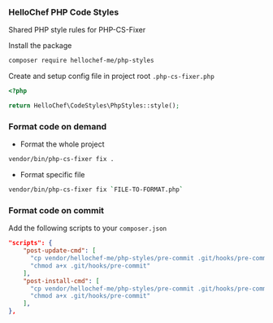 ### HelloChef PHP Code Styles

Shared PHP style rules for PHP-CS-Fixer

Install the package

```bash
composer require hellochef-me/php-styles
```

Create and setup config file in project root `.php-cs-fixer.php`

```php
<?php

return HelloChef\CodeStyles\PhpStyles::style();
```

### Format code on demand

- Format the whole project

```bash
vendor/bin/php-cs-fixer fix .
```

- Format specific file

```bash
vendor/bin/php-cs-fixer fix `FILE-TO-FORMAT.php`
```

### Format code on commit

Add the following scripts to your `composer.json`

```json
"scripts": {
    "post-update-cmd": [
      "cp vendor/hellochef-me/php-styles/pre-commit .git/hooks/pre-commit",
      "chmod a+x .git/hooks/pre-commit"
    ],
    "post-install-cmd": [
      "cp vendor/hellochef-me/php-styles/pre-commit .git/hooks/pre-commit",
      "chmod a+x .git/hooks/pre-commit"
    ],
},
```
